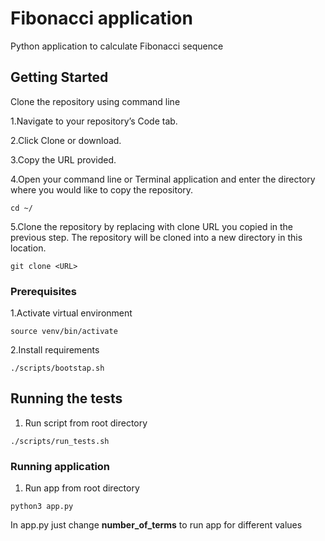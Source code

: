 # Fibonacci application 
Python application to calculate Fibonacci sequence

## Getting Started
Clone the repository using command line 

1.Navigate to your repository’s Code tab.

2.Click Clone or download.

3.Copy the URL provided.

4.Open your command line or Terminal application and enter the directory where you would like to copy the repository.
```
cd ~/
```
5.Clone the repository by replacing <URL> with clone URL you copied in the previous step. The repository will be cloned into a new directory in this location.
```
git clone <URL>
```

### Prerequisites

1.Activate virtual environment

```
source venv/bin/activate
```

2.Install requirements
```
./scripts/bootstap.sh
```
## Running the tests

1. Run script from root directory

```
./scripts/run_tests.sh
```

### Running application

1. Run app from root directory
```
python3 app.py 
```
In app.py just change **number_of_terms** to run app for different values
